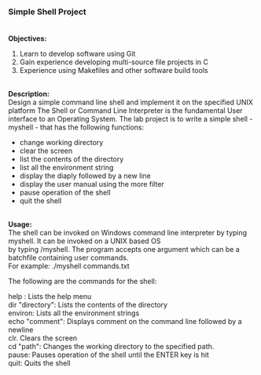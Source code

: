 ### Simple Shell Project<br><br>

**Objectives:**<br>
1. Learn to develop software using Git<br>
2. Gain experience developing multi-source file projects in C<br>
3. Experience using Makefiles and other software build tools<br><br>


**Description:**<br>
Design a simple command line shell and implement it on the specified UNIX platform
The Shell or Command Line Interpreter is the fundamental User interface to
an Operating System. The lab project is to write a simple shell - myshell -
that has the following functions:<br>

* change working directory
* clear the screen
* list the contents of the directory
* list all the environment string
* display the diaply followed by a new line
* display the user manual using the more filter
* pause operation of the shell
* quit the shell

<br>**Usage:**<br>
The shell can be invoked on Windows command line interpreter by typing myshell. It can be invoked on a UNIX based OS<br>
by typing /myshell. The program accepts one argument which can be a batchfile containing user commands. <br>
For example: ./myshell commands.txt <br>

The following are the commands for the shell: <br>

help :  Lists the help menu <br>
dir "directory":  Lists the contents of the directory <br>
environ: Lists all the environment strings <br>
echo "comment": Displays comment on the command line followed by a newline <br>
clr. Clears the screen <br>
cd "path": Changes the working directory to the specified path. <br>
pause: Pauses operation of the shell until the ENTER key is hit <br>
quit: Quits the shell <br>
